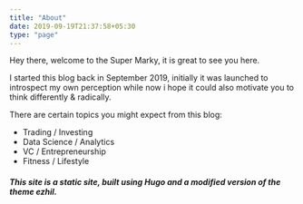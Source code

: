 ```yaml
---
title: "About"
date: 2019-09-19T21:37:58+05:30
type: "page"
---
```


Hey there, welcome to the Super Marky, it is great to see you here.

I started this blog back in September 2019, initially it was launched to introspect my own perception while now i hope it could also motivate you to think differently & radically.

There are certain topics you might expect from this blog:

  * Trading / Investing
  * Data Science / Analytics
  * VC / Entrepreneurship
  * Fitness / Lifestyle 
  








##### This site is a static site, built using Hugo and a modified version of the theme ezhil. #####